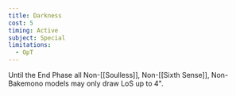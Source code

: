 ```yaml
---
title: Darkness
cost: 5
timing: Active
subject: Special
limitations:
  - OpT
---
```

Until the End Phase all Non-[[Soulless]], Non-[[Sixth Sense]], Non-Bakemono models may only draw LoS up to 4".